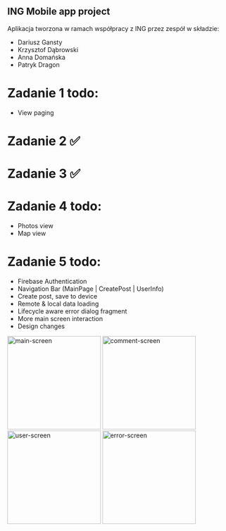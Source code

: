## ING Mobile app project
Aplikacja tworzona w ramach współpracy z ING przez zespół w składzie:
 - Dariusz Gansty
 - Krzysztof Dąbrowski
 - Anna Domańska
 - Patryk Dragon

# Zadanie 1 todo:
  - View paging
# Zadanie 2 ✅
# Zadanie 3 ✅
# Zadanie 4 todo:
  - Photos view
  - Map view
# Zadanie 5 todo:
  - Firebase Authentication
  - Navigation Bar (MainPage | CreatePost | UserInfo)
  - Create post, save to device
  - Remote & local data loading
  - Lifecycle aware error dialog fragment
  - More main screen interaction
  - Design changes

<p float="left">
  <img src="https://user-images.githubusercontent.com/28679660/80126313-3723c800-8593-11ea-9c64-d5f6132d3e24.jpg" alt="main-screen" width="212px"/>
  <img src="https://user-images.githubusercontent.com/28679660/80126327-3c811280-8593-11ea-89e4-61f381b1e280.jpg" alt="comment-screen" width="212px"/>
  <img src="https://user-images.githubusercontent.com/28679660/80126342-40ad3000-8593-11ea-8c0f-30584f3652a8.jpg" alt="user-screen" width="212px"/>
  <img src="https://user-images.githubusercontent.com/28679660/80126348-430f8a00-8593-11ea-8a52-237c21d7b0b2.jpg" alt="error-screen" width="212px"/>
</p>
